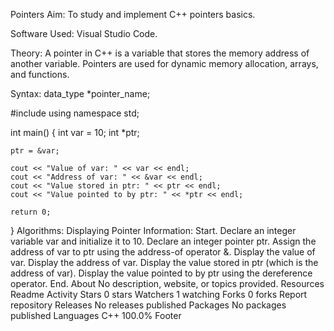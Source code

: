 Pointers
Aim:
To study and implement C++ pointers basics.

Software Used:
Visual Studio Code.

Theory:
A pointer in C++ is a variable that stores the memory address of another variable. Pointers are used for dynamic memory allocation, arrays, and functions.

Syntax:
data_type *pointer_name;

#include<iostream>
using namespace std;

int main()
{
    int var = 10;
    int *ptr;

    ptr = &var;

    cout << "Value of var: " << var << endl;
    cout << "Address of var: " << &var << endl;
    cout << "Value stored in ptr: " << ptr << endl;
    cout << "Value pointed to by ptr: " << *ptr << endl;

    return 0;
}
Algorithms:
Displaying Pointer Information:
Start.
Declare an integer variable var and initialize it to 10.
Declare an integer pointer ptr.
Assign the address of var to ptr using the address-of operator &.
Display the value of var.
Display the address of var.
Display the value stored in ptr (which is the address of var).
Display the value pointed to by ptr using the dereference operator.
End.
About
No description, website, or topics provided.
Resources
 Readme
 Activity
Stars
 0 stars
Watchers
 1 watching
Forks
 0 forks
Report repository
Releases
No releases published
Packages
No packages published
Languages
C++
100.0%
Footer
